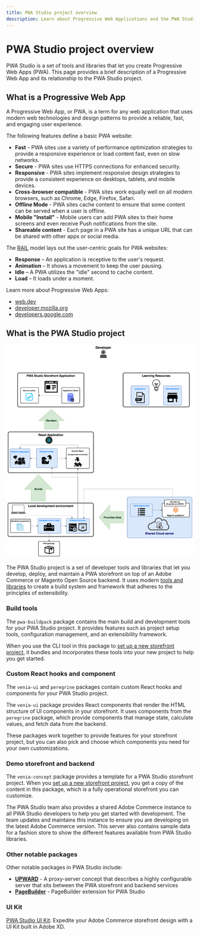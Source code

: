 ```yaml
---
title: PWA Studio project overview
description: Learn about Progressive Web Applications and the PWA Studio framework for Adobe Commerce and Magento Open Source projects.
---
```


# PWA Studio project overview

PWA Studio is a set of tools and libraries that let you create Progressive Web Apps (PWA).
This page provides a brief description of a Progressive Web App and its relationship to the PWA Studio project.

## What is a Progressive Web App

A Progressive Web App, or PWA, is a term for any web application that uses modern web technologies and design patterns to provide a reliable, fast, and engaging user experience.

The following features define a basic PWA website:

- **Fast** - PWA sites use a variety of performance optimization strategies to provide a responsive experience or load content fast, even on slow networks.
- **Secure** - PWA sites use HTTPS connections for enhanced security.
- **Responsive** - PWA sites implement responsive design strategies to provide a consistent experience on desktops, tablets, and mobile devices.
- **Cross-browser compatible** - PWA sites work equally well on all modern browsers, such as Chrome, Edge, Firefox, Safari.
- **Offline Mode** - PWA sites cache content to ensure that some content can be served when a user is offline.
- **Mobile "Install"** - Mobile users can add PWA sites to their home screens and even receive Push notifications from the site.
- **Shareable content** - Each page in a PWA site has a unique URL that can be shared with other apps or social media.

The [RAIL][] model lays out the user-centric goals for PWA websites:

[rail]: https://web.dev/rail/

- **Response** – An application is receptive to the user's request.
- **Animation** – It shows a movement to keep the user pausing.
- **Idle** – A PWA utilizes the "idle" second to cache content.
- **Load** – It loads under a moment.

Learn more about Progressive Web Apps:

- [web.dev][]
- [developer.mozilla.org][]
- [developers.google.com][]

[web.dev]: https://web.dev/progressive-web-apps/
[developers.google.com]: https://developers.google.com/web/updates/2015/12/getting-started-pwa
[developer.mozilla.org]: https://developer.mozilla.org/en-US/docs/Web/Progressive_web_apps

## What is the PWA Studio project

![pwa studio overview](images/pwa-studio-developer-overview.png)

The PWA Studio project is a set of developer tools and libraries that let you develop, deploy, and maintain a PWA storefront on top of an Adobe Commerce or Magento Open Source backend.
It uses modern [tools and libraries][] to create a build system and framework that adheres to the principles of extensibility.

[tools and libraries]: /guides/project/tools-libraries/

### Build tools

The `pwa-buildpack` package contains the main build and development tools for your PWA Studio project.
It provides features such as project setup tools, configuration management, and an extensibility framework.

When you use the CLI tool in this package to [set up a new storefront project][], it bundles and incorporates these tools into your new project to help you get started.

[set up a new storefront project]: /tutorials/setup-storefront/

### Custom React hooks and component

The `venia-ui` and `peregrine` packages contain custom React hooks and components for your PWA Studio project.

The `venia-ui` package provides React components that render the HTML structure of UI components in your storefront.
It uses components from the `peregrine` package, which provide components that manage state, calculate values, and fetch data from the backend.

These packages work together to provide features for your storefront project, but you can also pick and choose which components you need for your own customizations.

### Demo storefront and backend

The `venia-concept` package provides a template for a PWA Studio storefront project.
When you [set up a new storefront project][], you get a copy of the content in this package, which is a fully operational storefront you can customize.

The PWA Studio team also provides a shared Adobe Commerce instance to all PWA Studio developers to help you get started with development.
The team updates and maintains this instance to ensure you are developing on the latest Adobe Commerce version.
This server also contains sample data for a fashion store to show the different features available from PWA Studio libraries.

### Other notable packages

Other notable packages in PWA Studio include:

- **[UPWARD][]** - A proxy-server concept that describes a highly configurable server that sits between the PWA storefront and backend services
- **[PageBuilder][]** - PageBuilder extension for PWA Studio

### UI Kit

[PWA Studio UI Kit](https://developer.adobe.com/commerce-xd-kits/): Expedite your Adobe Commerce storefront design with a UI Kit built in Adobe XD.

[upward]: /guides/packages/upward/
[pagebuilder]: /integrations/pagebuilder/
